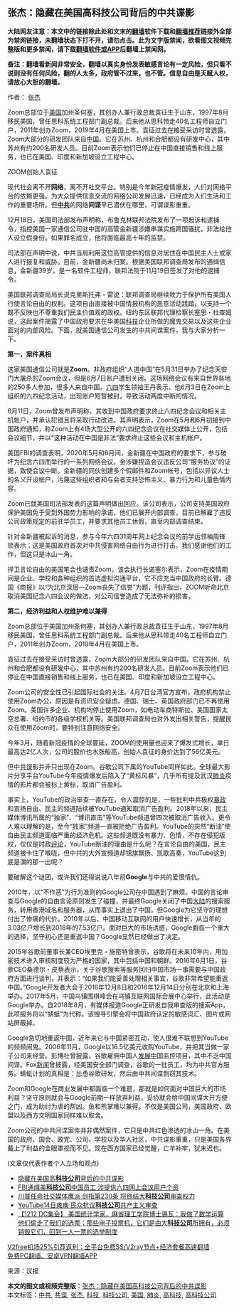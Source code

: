  <h2>张杰：隐藏在美国高科技公司背后的中共谍影</h2> <p class="notice"><b>大陆网友注意：本文中的链接除此处和文末的<a href="https://github.com/bannedbook/fanqiang" >翻墙</a>软件下载和<a href="https://github.com/killgcd/justmysocks/blob/master/README.md">翻墙推荐</a>链接外全部为禁网链接，未翻墙状态下打不开，请勿点击。此为文字版禁闻，欲看图文视频完整版和更多禁闻，请下载<a href="https://github.com/bannedbook/fanqiang">翻墙软件或APP</a>后翻墙上禁闻网。</p><p>备注：翻墙看新闻非常安全，翻墙以真实身份发表敏感言论有一定风险，但只看不说则没有任何风险，翻的人太多，政府管不过来，也不管。信息自由是天赋人权，请放心大胆的翻墙。</b></p>  <div class="entry"> <p>作者： <a href="https://www.bannedbook.org/bnews/tag/%e5%bc%a0%e6%9d%b0/" class="st_tag internal_tag" rel="tag" title="标签 张杰 下的日志">张杰</a></p> <p id="summary">Zoom总部位于<a href="https://www.bannedbook.org/bnews/tag/%e7%be%8e%e5%9b%bd/" class="st_tag internal_tag" rel="tag" title="标签 美国 下的日志">美国</a>加州圣何塞，其创办人兼行政总裁袁征生于山东，1997年8月移民美国，曾任思科系统工程部门副总裁。后来他从思科带走40名工程师自立门户，2011年创办Zoom，2019年4月在美国上市。袁征过去在接受采访时曾透露，Zoom大部分的研发团队来自<span class='wp_keywordlink_affiliate'><a href="https://www.bannedbook.org/" title="中国" target="_blank">中国</a></span>。它在苏州、杭州和合肥都设有研发中心，其中苏州有约200名研发人员。目前Zoom表示他们已停止在中国直接销售和线上服务，也已在美国、印度和新加坡设立工程中心。</p> <p id="conimg">ZOOM创始人袁征</p> <p>现代社会离不开<strong>网络</strong>，离不开社交平台。特别是今年新冠疫情爆发，人们对网络平台的依赖更强。为大众提供信息交流的网络公司发展迅速，已经成为人们生活和工作的重要场所。但<strong><a href="https://www.bannedbook.org/bnews/tag/%e4%b8%ad%e5%85%b1/" class="st_tag internal_tag" rel="tag" title="标签 中共 下的日志">中共</a></strong>的网络<strong>间谍</strong>早已潜伏在哪里，可谓谍影重重。</p> <p>12月18日，美国司法部发布声明称，布鲁克林联邦法院发布了一项起诉和逮捕令，指控美国一家通信公司驻中国的高管金新疆涉嫌串谋实施跨国骚扰，非法给他人设立假身份。如果罪名成立，他将面临最高十年的监禁。</p> <p>司法部在声明中说，中共当局利用这位高管提供的信息对居住在中国民主人士或家人进行报复和威胁。目前，金新疆尚未归案。根据美国联邦调查局发布的通缉信息，金新疆39岁，是一名软件工程师，联邦法院于11月19日签发了对他的逮捕令。</p> <p>美国联邦调查局局长说克里斯托弗・雷说：联邦调查局继续致力于保护所有美国人行使言论自由的权利。这项自由直接被中国情报机构的恶意活动践踏，以支持一个既不反映也不尊重我们民主价值观的政权。纽约东区联邦代理检察长塞思・杜查姆说，这起案件揭露了中国政府要求在华美国<a href="https://www.bannedbook.org/bnews/tag/%E7%A7%91%E6%8A%80/" class="st_tag internal_tag" rel="tag" title="标签 科技 下的日志">科技</a>企业所做的魔鬼交易以及这些企业面对的内部风险。下面，就美国通信公司发生的中共间谍案件，我与大家分析一下。</p>  <p><strong>第一，案件真相</strong></p> <p>这家美国通信公司就是<strong>Zoom</strong>。非政府组织“人道中国”在5月31日举办了纪念天安门大屠杀的Zoom会议，但是6月7日账户遭到关闭。这场网络会议有来自世界各地的250多人参加，很多人来自中国。<span class='wp_keywordlink'><a href="https://www.bannedbook.org/forum2/topic2509.html" title="《中国六四真相》" target="_blank">六四</a></span>学生领袖王丹表示，他6月3日在Zoom上组织的六四纪念活动，出现账户短暂被封，导致活动两度中断的情况。</p> <p>6月11日，Zoom曾发布声明称，其收到中国政府要求终止六四纪念会议和相关主机帐户，并承认犯错且将采取行动改进。其声明表示，Zoom在5月和6月初接到中国政府通知，称Zoom上有4场大型公开的六四纪念会议在社交媒体上公开，包括会议细节，并以“这种活动在中国是非法”要求终止这些会议和主机帐户。</p> <p>美国FBI的调查表明，2020年5月和6月间，金新疆在中国政府的要求下，参与破坏为纪念六四而举行的一系列网络会议。金涉嫌捏造会议违反公司“服务协议”的证据，致使会议中断。金新疆的同伙创建多个假邮件和Zoom帐号，包括以异议人士的名义开设帐户，污蔑这些组织者和与会者支持恐怖主义、暴力行为和儿童色情内容。</p> <p>Zoom已就美国司法部发表的这篇声明做出回应。该公司表示，公司支持美国政府保护美国免于受到外国势力影响的承诺，他们已展开内部调查，目前已解雇了违反公司政策规定的前驻华员工，并要求其他员工休假，直至内部调查结束。</p> <p>针对金新疆被起诉的消息，参与今年六四31周年网上纪念会议的前学运领袖周锋锁表示：这是美国政府首次对中共侵害网络自由行为进行打击。我们感谢他们的工作，但这只是冰山一角。</p> <p>捍卫言论自由的美国笔会也谴责Zoom，该会执行长诺塞尔表示，Zoom在疫情期间是企业、学校和各种组织的首选虚拟沟通平台，它不应充当中国政府的长臂。德国《商报》以“为北京深层—Zoom丧失了信誉”为题，刊评指出，ZOOM听命北京取消美国纪念六四会议的做法，对公司信誉造成了无法弥补的损害。</p>  <p><strong>第二，经济利益和人权维护难以兼得</strong></p> <p>Zoom总部位于美国加州圣何塞，其创办人兼行政总裁袁征生于山东，1997年8月移民美国，曾任思科系统工程部门副总裁。后来他从思科带走40名工程师自立门户，2011年创办Zoom，2019年4月在美国上市。</p> <p>袁征过去在接受采访时曾透露，Zoom大部分的研发团队来自中国。它在苏州、杭州和合肥都设有研发中心，其中苏州有约200名研发人员。目前Zoom表示他们已停止在中国直接销售和线上服务，也已在美国、印度和新加坡设立工程中心。</p> <p>Zoom公司的安全性已引起国际社会的关注。4月7日台湾官方宣布，政府机构禁止使用Zoom办公，原因是有资讯安全疑虑。德国、瑞士、英国政府部门已不再使用Zoom。美国许多企业、机构均停止使用Zoom，如电动车商特斯拉、美国国家太空总署、纽约市的各级学校机关等。美国联邦调查局也对外发出相关警告，提醒民众在使用Zoom时，要特别注意网络安全。</p> <p>今年3月，随着新冠疫情的全球蔓延，ZOOM的使用量也迎来了爆发式增长，单日最高达2亿人次，公司的股价也水涨船高，创始人袁征的身价达到了56亿美元。</p> <p>但中<a href="https://www.bannedbook.org/bnews/tag/%e5%85%b1%e8%b0%8d/" class="st_tag internal_tag" rel="tag" title="标签 共谍 下的日志">共谍</a>影并非只出现在Zoom。谷歌公司下属的YouTube同样如此。全球最大影片分享平台YouTube今年疫情爆发后陷入了“黄标风暴”，几乎所有提及武汉<a href="https://www.bannedbook.org/bnews/tag/%e8%82%ba%e7%82%8e/" class="st_tag internal_tag" rel="tag" title="标签 肺炎 下的日志">肺炎</a>疫情的影片都会被标上黄标，取消广告盈利。</p> <p>事实上，YouTube的政治审查一直存在，令人震惊的是，一些批判中共极权<span class='wp_keywordlink'><a href="https://www.bannedbook.org/forum11/topic276.html" title="禁片：评中国共产党的暴政" target="_blank">暴政</a></span>和宣扬自由、民主的频道陆续被YouTube通知取消广告盈利。2018年以来，民主媒体博讯所属的“独家”、“博讯直击”等YouTube频道曾四次被取消广告收入。更令人难以理解的是，至今“独家”频道一直被拒绝广告盈利。YouTube的突然“断油”使自由民主频道面临严重的经济危机。这些频道既没有暴力、色情，不存在侵犯版权，仅仅是时政<span class='wp_keywordlink_affiliate'><a href="https://www.bannedbook.org/bnews/comments/" title="新闻评论" target="_blank">评论</a></span>，YouTube断油的理由是什么呢？在言论自由的美国，民主频道被卡住了喉咙，但中共的大外宣频道却锦旗飘扬、凯歌高奏，YouTube这到底是演的那一出呢？</p>  <p>要破解这个谜团，或许我们还得说说八年前<strong>Google</strong>与中共的爱恨情仇。</p> <p>2010年，以“不作恶”为行为准则的Google公司在中国遇到了麻烦。中国的言论审查与Google的自由言论原则发生了碰撞，并最终Google关闭了中国<span class='wp_keywordlink_affiliate'><a href="https://www.bannedbook.org/" title="大陆" target="_blank">大陆</a></span>的搜索服务，转用香港域名和服务器，从而事实上退出了中国。但Google为它坚守的理想付出了惨痛的代价。2010年以后，中国移动互联网的用户快速增长，从当年的3.03亿户增长到2018年的7.53亿户。面对巨大的市场诱惑，Google面临一个重大的选择，坚守初心还是重返中国？Google显然已经做出了决定。</p> <p>2015年谷歌前董事长兼CEO埃里克・施密特曾表示，谷歌将在未来10年内，用加密技术进入审核制度较为严格的国家，其中包括中国和朝鲜。2016年6月1日，谷歌CEO桑德尔・皮蔡表示，关于谷歌搜索等服务回归中国市场一事需要与中国政府方面进行谈判，并表示：“如果我们能妥善处理相关事宜，谷歌非常希望能重返中国。”Google开发者大会于2016年12月8日和2016年12月14日分别在北京和上海举办。2017年5月，中国乌镇围棋峰会在乌镇互联网国际会展中心举行，此活动是Google举办。自2018年8月，有媒体报道Google正研发自我审查版的搜索App，此项服务将以“蜻蜓”为代称。该搜寻引擎会将中国政府认定的敏感词汇、图片或网站屏蔽掉。</p> <p>Google急切地重返中国，近年来它与中国紧密互动，使人很难不联想到YouTube的频频闹鬼。2006年11月，Google以16.5亿美元收购YouTube，并把其当做一家子公司来经营。彭博社曾披露，谷歌雇佣中国人<span class='wp_keywordlink'><a href="https://www.bannedbook.org/forum11/topic335.html" title="禁片：发展中出现的问题，只能靠发展解决？" target="_blank">发展中</a></span>国监控项目，其中不乏中国间谍。Fox<span class='wp_keywordlink_affiliate'><a href="https://www.bannedbook.org/" title="新闻">新闻</a></span>曾披露，经美国安全部门调查，谷歌的一批员工，均为中共官方服务。蜻蜓计划的真相是：怂恿谷歌研发，然后由中共间谍剽窃其技术。</p> <p>Zoom和Google在商业发展中都面临一个难题，那就是如何面对中国巨大的市场利益？坚守原则就会与Google前期一样放弃利益，妥协就会给中国间谍大开方便之门，成为助纣为虐的帮凶。鱼和熊掌难以兼得。不仅是美国公司，美国政府、欧盟以及西方文明国家同样难以取舍。</p> <p>Zoom公司的中共间谍案件并非偶然案件，它只是中共红色渗透的冰山一角。在美国的政府、国会、政党、公司、学校以及华人社区，中共谍影重重，只是美国各界戴上了利益的金眼罩视而不见。现在西方国家已经觉醒，亡羊补牢，犹未迟也。</p> <p>(文章仅代表作者个人立场和观点)</p>  <ul class='op-related-articles' title='相关阅读'> <li><a href='https://www.bannedbook.org/bnews/comments/20201221/1451889.html' target='_blank'>隐藏在美国高<b>科技公司</b>背后的中共谍影</a></li> <li><a href='https://www.bannedbook.org/bnews/headline/20201219/1451136.html' target='_blank'>FBI通缉美<b>科技公司</b>中国员工 涉提供六四网上会议用户个资</a></li> <li><a href='https://www.bannedbook.org/bnews/comments/20201216/1448596.html' target='_blank'>川普任命社交媒体鹰派 剑指第230条 将终结大<b>科技公司</b>审查权力</a></li> <li><a href='https://www.bannedbook.org/bnews/taiwannews/20201215/1448129.html' target='_blank'>YouTube14日瘫痪 民众抗议<b>科技公司</b>共产主义审查</a></li> <li><a href='https://www.bannedbook.org/bnews/bannedvideo/20201215/1447917.html' target='_blank'>【1212 DC集会】 美国统计学家，麻省理工学院博士锡瓦：我做了数学运算 他们偷走了我们的选票；那些电子投票机，它们是由大<b>科技公司</b>所拥有，必须销毁它们，回到一人一票的选举制度</a></li> </ul> <p class="texttj"> <a href="https://www.bannedbook.org/forum23/topic22702.html" target="_blank">V2free机场25%引荐返利：全平台免费SS/V2ray节点+经济套餐高速翻墙</a><br/> <a href="https://github.com/bannedbook/fanqiang/wiki/%E7%A6%81%E9%97%BB%E7%BD%91%E5%AE%89%E5%8D%93%E7%BF%BB%E5%A2%99%E6%96%B0%E9%97%BBAPP" target="_blank">免费PC翻墙、安卓VPN翻墙APP</a></p><p> 来源：议报 </p><a name='sharetosocial'></a>       <div><b>本文的图文或视频完整版</b>：<a href='https://www.bannedbook.org/bnews/comments/20201221/1451990.html'>张杰：隐藏在美国高科技公司背后的中共谍影</a></div>  </div><!--END ENTRY--> <div class="postfooter"> <div>本文标签：<a href="https://www.bannedbook.org/bnews/tag/%e4%b8%ad%e5%85%b1/" rel="tag">中共</a>, <a href="https://www.bannedbook.org/bnews/tag/%e5%85%b1%e8%b0%8d/" rel="tag">共谍</a>, <a href="https://www.bannedbook.org/bnews/tag/%e5%bc%a0%e6%9d%b0/" rel="tag">张杰</a>, <a href="https://www.bannedbook.org/bnews/tag/%E7%A7%91%E6%8A%80/" rel="tag">科技</a>, <a href="https://www.bannedbook.org/bnews/tag/%E7%A7%91%E6%8A%80%E5%85%AC%E5%8F%B8/" rel="tag">科技公司</a>, <a href="https://www.bannedbook.org/bnews/tag/%e7%be%8e%e5%9b%bd/" rel="tag">美国</a>, <a href="https://www.bannedbook.org/bnews/tag/%e8%82%ba%e7%82%8e/" rel="tag">肺炎</a>, <a href="https://www.bannedbook.org/bnews/tag/%e9%ab%98%e7%a7%91%e6%8a%80/" rel="tag">高科技</a>, <a href="https://www.bannedbook.org/bnews/tag/%E9%AB%98%E7%A7%91%E6%8A%80%E5%85%AC%E5%8F%B8/" rel="tag">高科技公司</a></div>  </div><!--END POSTFOOTER--> 